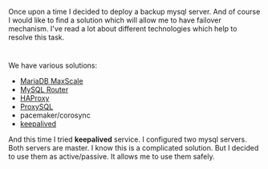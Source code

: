 Once upon a time I decided to deploy a backup mysql server. And of course I would like to find a solution which will allow me to have failover mechanism. I've read a lot about different technologies which help to resolve this task.
#
We have various solutions:
* [MariaDB MaxScale](https://mariadb.com/kb/en/mariadb-maxscale-24-mariadb-maxscale-installation-guide/)
* [MySQL Router](https://dev.mysql.com/doc/mysql-router/8.0/en/mysql-router-general.html)
* [HAProxy](http://www.haproxy.org/)
* [ProxySQL](https://proxysql.com/)
* pacemaker/corosync
* [keepalived](https://www.keepalived.org/)

And this time I tried **keepalived** service.
I configured two mysql servers. Both servers are master. I know this is a complicated solution. But I decided to use them as active/passive. It allows me to use them safely.
